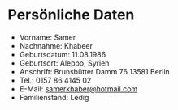 # Persönliche Daten

- Vorname: Samer
- Nachnahme: Khabeer
- Geburtsdatum: 11.08.1986
- Geburtsort: Aleppo, Syrien
- Anschrift: Brunsbütter Damm 76
13581 Berlin
- Tel.: 0157 86 4145 02
- E-Mail: samerkhaber@hotmail.com
- Familienstand: Ledig